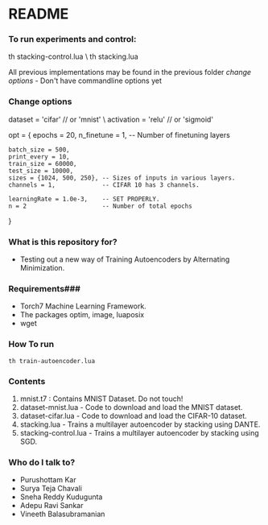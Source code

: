 # README #

### To run experiments and control: ###

th stacking-control.lua \\
th stacking.lua

All previous implementations may be found in the previous folder
*change options* - Don't have commandline options yet

### Change options

dataset = 'cifar' // or 'mnist' \\
activation = 'relu' // or 'sigmoid'

opt = 
{
	epochs = 20,
	n_finetune = 1,			  -- Number of finetuning layers

	batch_size = 500,
	print_every = 10,  
	train_size = 60000,
	test_size = 10000,
	sizes = {1024, 500, 250}, -- Sizes of inputs in various layers.
	channels = 1,			  -- CIFAR 10 has 3 channels.

	learningRate = 1.0e-3, 	  -- SET PROPERLY.
	n = 2					  -- Number of total epochs
}


### What is this repository for? ###

* Testing out a new way of Training Autoencoders by Alternating Minimization.

### Requirements###

* Torch7 Machine Learning Framework.
* The packages optim, image, luaposix
* wget

### How To run ###
	th train-autoencoder.lua

### Contents ###
1. mnist.t7 : Contains MNIST Dataset. Do not touch!
2. dataset-mnist.lua - Code to download and load the MNIST dataset.
3. dataset-cifar.lua - Code to download and load the CIFAR-10 dataset.
4. stacking.lua - Trains a multilayer autoencoder by stacking using DANTE.
5. stacking-control.lua - Trains a multilayer autoencoder by stacking using SGD.

### Who do I talk to? ###

* Purushottam Kar
* Surya Teja Chavali 
* Sneha Reddy Kudugunta
* Adepu Ravi Sankar
* Vineeth Balasubramanian